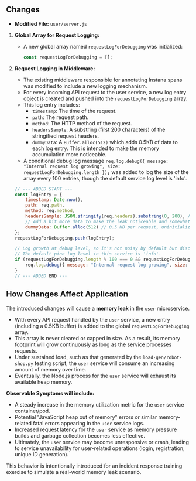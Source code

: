 ## Changes

- **Modified File:** `user/server.js`

1.  **Global Array for Request Logging:**
    *   A new global array named `requestLogForDebugging` was initialized:
        ```javascript
        const requestLogForDebugging = [];
        ```

2.  **Request Logging in Middleware:**
    *   The existing middleware responsible for annotating Instana spans was modified to include a new logging mechanism.
    *   For every incoming API request to the user service, a new log entry object is created and pushed into the `requestLogForDebugging` array.
    *   This log entry includes:
        *   `timestamp`: The time of the request.
        *   `path`: The request path.
        *   `method`: The HTTP method of the request.
        *   `headersSample`: A substring (first 200 characters) of the stringified request headers.
        *   `dummyData`: A `Buffer.alloc(512)` which adds 0.5KB of data to each log entry. This is intended to make the memory accumulation more noticeable.
    *   A conditional debug log message `req.log.debug({ message: "Internal request log growing", size: requestLogForDebugging.length });` was added to log the size of the array every 100 entries, though the default service log level is 'info'.

    ```javascript
    // --- ADDED START ---
    const logEntry = {
        timestamp: Date.now(),
        path: req.path,
        method: req.method,
        headersSample: JSON.stringify(req.headers).substring(0, 200), // Storing part of headers
        // Add a bit more data to make the leak noticeable and somewhat realistic for "debug" data
        dummyData: Buffer.alloc(512) // 0.5 KB per request, uninitialized buffer
    };
    requestLogForDebugging.push(logEntry);

    // Log growth at debug level, so it's not noisy by default but discoverable
    // The default pino log level in this service is 'info'.
    if (requestLogForDebugging.length % 100 === 0 && requestLogForDebugging.length > 0) {
        req.log.debug({ message: "Internal request log growing", size: requestLogForDebugging.length });
    }
    // --- ADDED END ---
    ```

## How Changes Affect Application

The introduced changes will cause a **memory leak** in the `user` microservice.

- With every API request handled by the `user` service, a new entry (including a 0.5KB buffer) is added to the global `requestLogForDebugging` array.
- This array is never cleared or capped in size. As a result, its memory footprint will grow continuously as long as the service processes requests.
- Under sustained load, such as that generated by the `load-gen/robot-shop.py` testing script, the `user` service will consume an increasing amount of memory over time.
- Eventually, the Node.js process for the `user` service will exhaust its available heap memory.

**Observable Symptoms will include:**
- A steady increase in the memory utilization metric for the `user` service container/pod.
- Potential "JavaScript heap out of memory" errors or similar memory-related fatal errors appearing in the `user` service logs.
- Increased request latency for the `user` service as memory pressure builds and garbage collection becomes less effective.
- Ultimately, the `user` service may become unresponsive or crash, leading to service unavailability for user-related operations (login, registration, unique ID generation).

This behavior is intentionally introduced for an incident response training exercise to simulate a real-world memory leak scenario.
